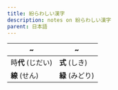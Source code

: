 ```yaml
---
title: 紛らわしい漢字
description: notes on 紛らわしい漢字
parent: 日本語
---
```


| ~            | ~           |
| ------------ | ----------- |
| 時**代** (じだい) | **式** (しき)  |
| **線** (せん)   | **緑** (みどり) |
